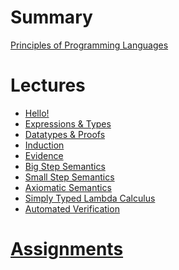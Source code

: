 

# Summary

[Principles of Programming Languages](./index.md)

# Lectures

- [Hello!](./lectures/L00Hello.md)
- [Expressions & Types](./lectures/L01Expressions.md)
- [Datatypes & Proofs](./lectures/L02Datatypes.md)
- [Induction](./lectures/L03Induction.md)
- [Evidence]()
- [Big Step Semantics]()
- [Small Step Semantics]()
- [Axiomatic Semantics]()
- [Simply Typed Lambda Calculus]()
- [Automated Verification]()

# [Assignments](./assignments.md)

